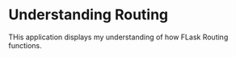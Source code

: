 # Understanding Routing

THis application displays my understanding of how FLask Routing functions.
